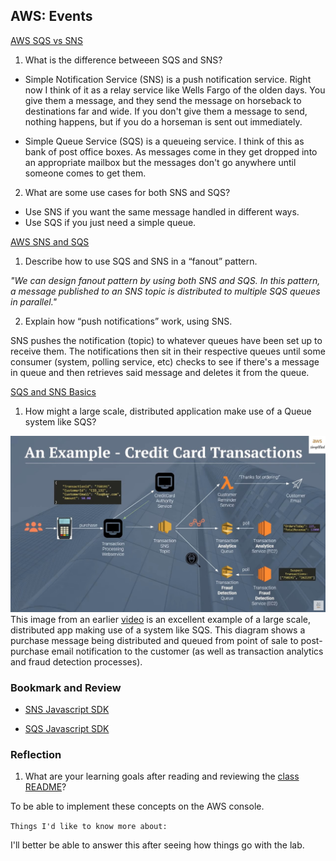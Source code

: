 ## AWS: Events
[AWS SQS vs SNS](https://medium.com/awesome-cloud/aws-difference-between-sqs-and-sns-61a397bf76c5)

1. What is the difference betweeen SQS and SNS?
* Simple Notification Service (SNS) is a push notification service. Right now I think of it as a relay service like Wells Fargo of the olden days. You give them a message, and they send the message on horseback to destinations far and wide. If you don't give them a message to send, nothing happens, but if you do a horseman is sent out immediately.

* Simple Queue Service (SQS) is a queueing service. I think of this as bank of post office boxes. As messages come in they get dropped into an appropriate mailbox but the messages don't go anywhere until someone comes to get them.

2. What are some use cases for both SNS and SQS?

* Use SNS if you want the same message handled in different ways. 
* Use SQS if you just need a simple queue.

[AWS SNS and SQS](https://www.youtube.com/watch?v=mXk0MNjlO7A)

1. Describe how to use SQS and SNS in a “fanout” pattern.

  _"We can design fanout pattern by using both SNS and SQS. In this pattern, a message published to an SNS topic is distributed to multiple SQS queues in parallel."_

2. Explain how “push notifications” work, using SNS.

SNS pushes the notification (topic) to whatever queues have been set up to receive them. The notifications then sit in their respective queues until some consumer (system, polling service, etc) checks to see if there's a message in queue and then retrieves said message and deletes it from the queue.

[SQS and SNS Basics](https://www.youtube.com/watch?v=UesxWuZMZqI)

1. How might a large scale, distributed application make use of a Queue system like SQS?

![Example](/SNS_SQS.jpg)
This image from an earlier [video](https://www.youtube.com/watch?v=mXk0MNjlO7A) is an excellent example of a large scale, distributed app making use of a system like SQS. This diagram shows a purchase message being distributed and queued from point of sale to post-purchase email notification to the customer (as well as transaction analytics and fraud detection processes).



### Bookmark and Review
* [SNS Javascript SDK](https://docs.aws.amazon.com/AWSJavaScriptSDK/latest/AWS/SNS.html)

* [SQS Javascript SDK](https://docs.aws.amazon.com/AWSJavaScriptSDK/latest/AWS/SQS.html)


### Reflection

1. What are your learning goals after reading and reviewing the [class README](https://codefellows.github.io/code-401-javascript-guide/curriculum/class-19/)?

To be able to implement these concepts on the AWS console.


`Things I'd like to know more about:`

I'll better be able to answer this after seeing how things go with the lab.